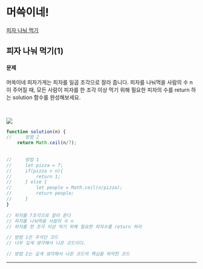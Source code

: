 # 머쓱이네!
[피자 나눠 먹기](https://school.programmers.co.kr/learn/courses/30/lessons/120814)
## 피자 나눠 먹기(1)
#### 문제
머쓱이네 피자가게는 피자를 일곱 조각으로 잘라 줍니다. 피자를 나눠먹을 사람의 수 n이 주어질 때, 모든 사람이 피자를 한 조각 이상 먹기 위해 필요한 피자의 수를 return 하는 solution 함수를 완성해보세요.

<br/>

![](https://velog.velcdn.com/images/jkang4531/post/22e3c8eb-1f64-42fa-a300-815d727bc3cb/image.png)

```javascript
function solution(n) {
//     방법 2
    return Math.ceil(n/7);
    
    
//     방법 1
//     let pizza = 7;
//     if(pizza > n){
//         return 1;
//     } else {
//         let people = Math.ceil(n/pizza);
//         return people;
//     }
}

// 피자를 7조각으로 잘라 준다
// 피자를 나눠먹을 사람의 수 n
// 피자를 한 조각 이상 먹기 위해 필요한 피자수를 return 하라

// 방법 1은 주석단 코드
// 너무 깊게 생각해서 나온 코드이다.

// 방법 2는 깊게 생각해서 나온 코드의 핵심을 파악한 코드
```
---
